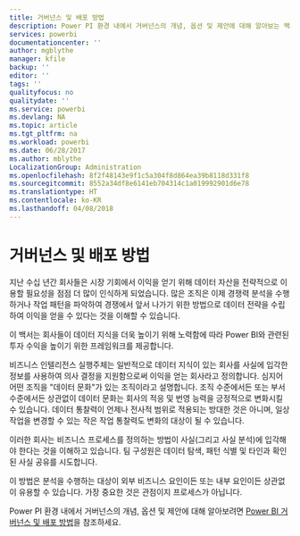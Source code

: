```yaml
---
title: 거버넌스 및 배포 방법
description: Power PI 환경 내에서 거버넌스의 개념, 옵션 및 제안에 대해 알아보는 백서입니다.
services: powerbi
documentationcenter: ''
author: mgblythe
manager: kfile
backup: ''
editor: ''
tags: ''
qualityfocus: no
qualitydate: ''
ms.service: powerbi
ms.devlang: NA
ms.topic: article
ms.tgt_pltfrm: na
ms.workload: powerbi
ms.date: 06/28/2017
ms.author: mblythe
LocalizationGroup: Administration
ms.openlocfilehash: 8f2f48143e9f1c5a304f8d864ea39b8118d331f8
ms.sourcegitcommit: 8552a34df8e6141eb704314c1a019992901d6e78
ms.translationtype: HT
ms.contentlocale: ko-KR
ms.lasthandoff: 04/08/2018
---
```

# <a name="governance-and-deployment-approaches"></a>거버넌스 및 배포 방법
지난 수십 년간 회사들은 시장 기회에서 이익을 얻기 위해 데이터 자산을 전략적으로 이용할 필요성을 점점 더 많이 인식하게 되었습니다. 많은 조직은 이제 경쟁력 분석을 수행하거나 작업 패턴을 파악하여 경쟁에서 앞서 나가기 위한 방법으로 데이터 전략을 수립하여 이익을 얻을 수 있다는 것을 이해할 수 있습니다.  

이 백서는 회사들이 데이터 지식을 더욱 높이기 위해 노력함에 따라 Power BI와 관련된 투자 수익을 높이기 위한 프레임워크를 제공합니다.

비즈니스 인텔리전스 실행주체는 일반적으로 데이터 지식이 있는 회사를 사실에 입각한 정보를 사용하여 의사 결정을 지원함으로써 이익을 얻는 회사라고 정의합니다.  심지어 어떤 조직을 "데이터 문화"가 있는 조직이라고 설명합니다.
조직 수준에서든 또는 부서 수준에서든 상관없이 데이터 문화는 회사의 적응 및 번영 능력을 긍정적으로 변화시킬 수 있습니다.  데이터 통찰력이 언제나 전사적 범위로 적용되는 방대한 것은 아니며, 일상 작업을 변경할 수 있는 작은 작업 통찰력도 변화의 대상이 될 수 있습니다.

이러한 회사는 비즈니스 프로세스를 정의하는 방법이 사실(그리고 사실 분석)에 입각해야 한다는 것을 이해하고 있습니다. 팀 구성원은 데이터 탐색, 패턴 식별 및 타인과 확인된 사실 공유를 시도합니다. 

이 방법은 분석을 수행하는 대상이 외부 비즈니스 요인이든 또는 내부 요인이든 상관없이 유용할 수 있습니다. 가장 중요한 것은 관점이지 프로세스가 아닙니다.

Power PI 환경 내에서 거버넌스의 개념, 옵션 및 제안에 대해 알아보려면 [Power BI 거버넌스 및 배포 방법](http://go.microsoft.com/fwlink/?LinkId=785915&clcid=0x409)을 참조하세요.

